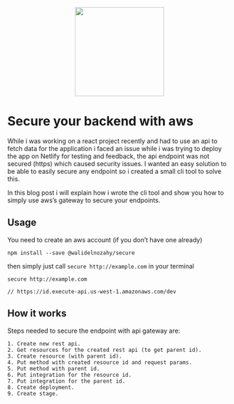 <p align="center">
  <img src="https://res.cloudinary.com/dqbgnn5hf/image/upload/c_scale,w_200/v1610530093/padlock.svg" width="200" height="200">
</p>

# Secure your backend with aws

While i was working on a react project recently and had to use an api to fetch data for the application i faced an issue while i was trying to deploy the app on Netlify for testing and feedback, the api endpoint was not secured (https) which caused security issues. I wanted an easy solution to be able to easily secure any endpoint so i created a small cli tool to solve this.

In this blog post i will explain how i wrote the cli tool and show you how to simply use aws’s gateway to secure your endpoints.

## Usage

You need to create an aws account (if you don’t have one already)

    npm install --save @walidelnozahy/secure

then simply just call `secure http://example.com` in your terminal

    secure http://example.com

    // https://id.execute-api.us-west-1.amazonaws.com/dev

## How it works

Steps needed to secure the endpoint with api gateway are:

    1. Create new rest api.
    2. Get resources for the created rest api (to get parent id).
    3. Create resource (with parent id).
    4. Put method with created resource id and request params.
    5. Put method with parent id.
    6. Put integration for the resource id.
    7. Put integration for the parent id.
    8. Create deployment.
    9. Create stage.

